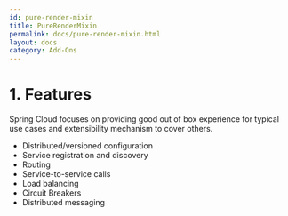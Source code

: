 ```yaml
---
id: pure-render-mixin
title: PureRenderMixin
permalink: docs/pure-render-mixin.html
layout: docs
category: Add-Ons
---
```


#  1. Features

Spring Cloud focuses on providing good out of box experience for typical use cases and extensibility mechanism to cover others.

* Distributed/versioned configuration
* Service registration and discovery
* Routing
* Service-to-service calls
* Load balancing
* Circuit Breakers
* Distributed messaging




